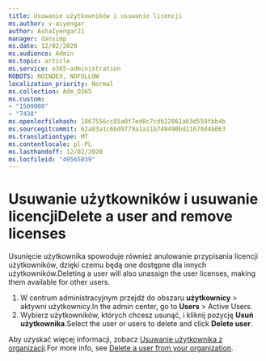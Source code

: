 ```yaml
---
title: Usuwanie użytkowników i usuwanie licencji
ms.author: v-aiyengar
author: AshaIyengar21
manager: dansimp
ms.date: 12/02/2020
ms.audience: Admin
ms.topic: article
ms.service: o365-administration
ROBOTS: NOINDEX, NOFOLLOW
localization_priority: Normal
ms.collection: Adm_O365
ms.custom:
- "1500008"
- "7438"
ms.openlocfilehash: 1867556cc85a0f7ed0c7cdb22061a63d559fbb4b
ms.sourcegitcommit: 62a83a1c6bd9779a1a11b749490bd11670d4b063
ms.translationtype: MT
ms.contentlocale: pl-PL
ms.lasthandoff: 12/02/2020
ms.locfileid: "49565039"
---
```

# <a name="delete-a-user-and-remove-licenses"></a><span data-ttu-id="fa85c-102">Usuwanie użytkowników i usuwanie licencji</span><span class="sxs-lookup"><span data-stu-id="fa85c-102">Delete a user and remove licenses</span></span>

<span data-ttu-id="fa85c-103">Usunięcie użytkownika spowoduje również anulowanie przypisania licencji użytkowników, dzięki czemu będą one dostępne dla innych użytkowników.</span><span class="sxs-lookup"><span data-stu-id="fa85c-103">Deleting a user will also unassign the user licenses, making them available for other users.</span></span> 
1. <span data-ttu-id="fa85c-104">W centrum administracyjnym przejdź do obszaru **użytkownicy** > aktywni użytkownicy.</span><span class="sxs-lookup"><span data-stu-id="fa85c-104">In the admin center, go to **Users** > Active Users.</span></span>
1. <span data-ttu-id="fa85c-105">Wybierz użytkowników, których chcesz usunąć, i kliknij pozycję **Usuń użytkownika**.</span><span class="sxs-lookup"><span data-stu-id="fa85c-105">Select the user or users to delete and click **Delete user**.</span></span>

<span data-ttu-id="fa85c-106">Aby uzyskać więcej informacji, zobacz [Usuwanie użytkownika z organizacji](https://docs.microsoft.com/microsoft-365/admin/add-users/delete-a-user).</span><span class="sxs-lookup"><span data-stu-id="fa85c-106">For more info, see [Delete a user from your organization](https://docs.microsoft.com/microsoft-365/admin/add-users/delete-a-user).</span></span> 